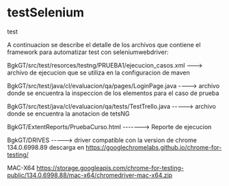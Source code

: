 # testSelenium

test

A continuacion se describe el detalle de los archivos que contiene el framework para automatizar test con seleniumwebdriver:

BgkGT/src/test/resorces/testng/PRUEBA1/ejecucion_casos.xml  --->  archivo de ejecucion que se utiliza en la configuracion de maven

BgkGT/src/test/java/cl/evaluacion/qa/pages/LoginPage.java  ----> archivo donde se encuentra la inspeccion de los elementos para el caso de prueba

BgkGT/src/test/java/cl/evaluacion/qa/tests/TestTrello.java  -----> archivo donde se encuentra la anotacion de tetsNG

BgkGT/ExtentReports/PruebaCurso.html  -------> Reporte de ejecucion

BgkGT/DRIVES -----> driver compatible con la version de chrome 134.0.6998.89 descarga en https://googlechromelabs.github.io/chrome-for-testing/ 

MAC-X64 
https://storage.googleapis.com/chrome-for-testing-public/134.0.6998.88/mac-x64/chromedriver-mac-x64.zip

